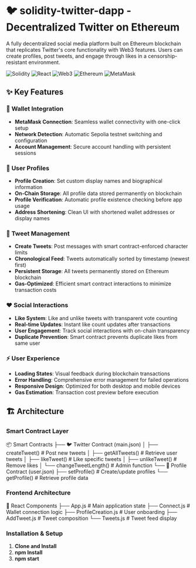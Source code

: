 # 🐦 solidity-twitter-dapp - Decentralized Twitter on Ethereum

A fully decentralized social media platform built on Ethereum blockchain that replicates Twitter's core functionality with Web3 features. Users can create profiles, post tweets, and engage through likes in a censorship-resistant environment.

![Solidity](https://img.shields.io/badge/Solidity-^0.8.0-363636?style=flat&logo=solidity)
![React](https://img.shields.io/badge/React-18.x-61DAFB?style=flat&logo=react)
![Web3](https://img.shields.io/badge/Web3.js-1.8.x-F16822?style=flat&logo=web3.js)
![Ethereum](https://img.shields.io/badge/Ethereum-Sepolia-627EEA?style=flat&logo=ethereum)
![MetaMask](https://img.shields.io/badge/MetaMask-Required-F6851B?style=flat&logo=metamask)

## ✨ Key Features

### 🔐 **Wallet Integration**
- **MetaMask Connection**: Seamless wallet connectivity with one-click setup
- **Network Detection**: Automatic Sepolia testnet switching and configuration
- **Account Management**: Secure account handling with persistent sessions

### 👤 **User Profiles**
- **Profile Creation**: Set custom display names and biographical information
- **On-Chain Storage**: All profile data stored permanently on blockchain
- **Profile Verification**: Automatic profile existence checking before app usage
- **Address Shortening**: Clean UI with shortened wallet addresses or display names

### 📝 **Tweet Management**
- **Create Tweets**: Post messages with smart contract-enforced character limits
- **Chronological Feed**: Tweets automatically sorted by timestamp (newest first)
- **Persistent Storage**: All tweets permanently stored on Ethereum blockchain
- **Gas-Optimized**: Efficient smart contract interactions to minimize transaction costs

### ❤️ **Social Interactions**
- **Like System**: Like and unlike tweets with transparent vote counting
- **Real-time Updates**: Instant like count updates after transactions
- **User Engagement**: Track social interactions with on-chain transparency
- **Duplicate Prevention**: Smart contract prevents duplicate likes from same user

### ⚡ **User Experience**
- **Loading States**: Visual feedback during blockchain transactions
- **Error Handling**: Comprehensive error management for failed operations
- **Responsive Design**: Optimized for both desktop and mobile devices
- **Gas Estimation**: Transaction cost preview before execution

## 🏗️ Architecture

### Smart Contract Layer
📦 Smart Contracts
├── 🐦 Twitter Contract (main.json)
│ ├── createTweet() # Post new tweets
│ ├── getAllTweets() # Retrieve user tweets
│ ├── likeTweet() # Like specific tweets
│ ├── unlikeTweet() # Remove likes
│ └── changeTweetLength() # Admin function
└── 👤 Profile Contract (user.json)
├── setProfile() # Create/update profiles
└── getProfile() # Retrieve profile data


### Frontend Architecture
🎨 React Components
├── App.js # Main application state
├── Connect.js # Wallet connection logic
├── ProfileCreation.js # User onboarding
├── AddTweet.js # Tweet composition
└── Tweets.js # Tweet feed display

### Installation & Setup

1. **Clone and Install**
2. **npm Install**
3. **npm start**
